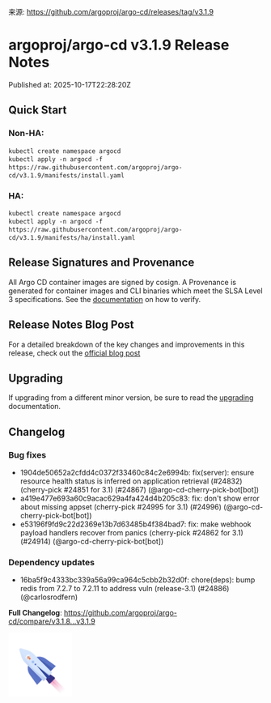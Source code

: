 来源: https://github.com/argoproj/argo-cd/releases/tag/v3.1.9

# argoproj/argo-cd v3.1.9 Release Notes

Published at: 2025-10-17T22:28:20Z

## Quick Start

### Non-HA:

```shell
kubectl create namespace argocd
kubectl apply -n argocd -f https://raw.githubusercontent.com/argoproj/argo-cd/v3.1.9/manifests/install.yaml
```

### HA:

```shell
kubectl create namespace argocd
kubectl apply -n argocd -f https://raw.githubusercontent.com/argoproj/argo-cd/v3.1.9/manifests/ha/install.yaml
```

## Release Signatures and Provenance

All Argo CD container images are signed by cosign.  A Provenance is generated for container images and CLI binaries which meet the SLSA Level 3 specifications. See the [documentation](https://argo-cd.readthedocs.io/en/stable/operator-manual/signed-release-assets) on how to verify.

## Release Notes Blog Post
For a detailed breakdown of the key changes and improvements in this release, check out the [official blog post](https://blog.argoproj.io/announcing-argo-cd-v3-1-f4389bc783c8)

## Upgrading

If upgrading from a different minor version, be sure to read the [upgrading](https://argo-cd.readthedocs.io/en/stable/operator-manual/upgrading/overview/) documentation.

## Changelog
### Bug fixes
* 1904de50652a2cfdd4c0372f33460c84c2e6994b: fix(server): ensure resource health status is inferred on application retrieval (#24832) (cherry-pick #24851 for 3.1) (#24867) (@argo-cd-cherry-pick-bot[bot])
* a419e477e693a60c9acac629a4fa424d4b205c83: fix: don't show error about missing appset (cherry-pick #24995 for 3.1) (#24996) (@argo-cd-cherry-pick-bot[bot])
* e53196f9fd9c22d2369e13b7d63485b4f384bad7: fix: make webhook payload handlers recover from panics (cherry-pick #24862 for 3.1) (#24914) (@argo-cd-cherry-pick-bot[bot])
### Dependency updates
* 16ba5f9c4333bc339a56a99ca964c5cbb2b32d0f: chore(deps): bump redis from 7.2.7 to 7.2.11 to address vuln (release-3.1) (#24886) (@carlosrodfern)

**Full Changelog**: https://github.com/argoproj/argo-cd/compare/v3.1.8...v3.1.9

<a href="https://argoproj.github.io/cd/"><img src="https://raw.githubusercontent.com/argoproj/argo-site/master/content/pages/cd/gitops-cd.png" width="25%" ></a>

